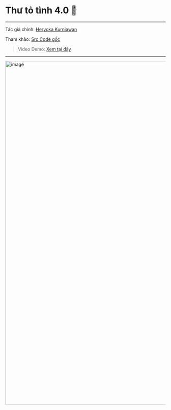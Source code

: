 # Thư tỏ tình 4.0 💌
---
Tác giả chính: [Heryoka Kurniawan](https://github.com/heryyy)

Tham khảo: [Src Code gốc](https://github.com/heryyy/pink-envelope)

> Video Demo: [Xem tại đây](https://www.tiktok.com/@dr.gifter306/video/7527984331982114055) 

---
<img width="1919" height="1079" alt="image" src="https://github.com/user-attachments/assets/2d97a76e-c66e-40b4-9911-160cd0b2ace5" />
